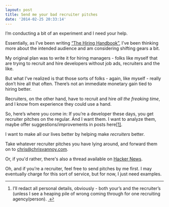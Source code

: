 ```yaml
---
layout: post
title: Send me your bad recruiter pitches
date: '2014-02-25 20:33:14'
---
```


<p>I&#8217;m conducting a bit of an experiment and I need your help.</p>

<p>Essentially, as I&#8217;ve been writing <a href="http://hiring.chrisvannoy.com">&#8220;The Hiring Handbook&#8221;</a>, I&#8217;ve been thinking more about the intended audience and am considering shifting gears a bit.</p>

<p>My original plan was to write it for hiring managers - folks like myself that are trying to recruit and hire developers without job ads, recruiters and the like.</p>

<p>But what I&#8217;ve realized is that those sorts of folks - again, like myself - really don&#8217;t hire all that often. There&#8217;s not an immediate monetary gain tied to hiring better.</p>

<p>Recruiters, on the other hand, have to recruit and hire <em>all the freaking time</em>, and I know from experience they could use a hand.</p>

<p>So, here&#8217;s where you come in: If you&#8217;re a developer these days, you get recruiter pitches on the regular. And I want them. I want to analyze them, maybe offer suggestions/improvements in posts here<a href="#fn:1" id="fnref:1" title="see footnote" class="footnote">[1]</a>.</p>

I want to make all our lives better by helping make _recruiters_ better.

<p>Take whatever recruiter pitches you have lying around, and forward them on to <a href="mailto:chris@chrisvannoy.com">chris@chrisvannoy.com</a>.</p>

Or, if you'd rather, there's also a thread available on [Hacker News](https://news.ycombinator.com/item?id=7301113).

<p>Oh, and if you&#8217;re a recruiter, feel free to send pitches by me first. I may eventually charge for this sort of service, but for now, I just need examples.</p>

<div class="footnotes">
<hr />
<ol>

<li id="fn:1">
<p>I&#8217;ll redact all personal details, obviously - both your&#8217;s and the recruiter&#8217;s (unless I see a heaping pile of wrong coming through for one recruiting agency/person). <a href="#fnref:1" title="return to article" class="reversefootnote">&#160;&#8617;</a></p>
</li>

</ol>
</div>
